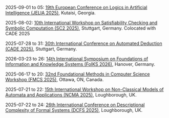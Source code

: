 2025-09-01 to 05: [19th European Conference on Logics in Artificial Intelligence (JELIA 2025)](https://viam.science.tsu.ge/jelia2025/), Kutaisi, Georgia.

2025-08-02: [10th International Workshop on Satisfiability Checking and Symbolic Computation (SC2 2025)](https://www.sc-square.org/CSA/workshop10.html), Stuttgart, Germany. Colocated with CADE 2025

2025-07-28 to 31: [30th International Conference on Automated Deduction (CADE 2025)](https://www.dhbw-stuttgart.de/cade-30/), Stuttgart, Germany.

2026-03-23 to 26: [14th International Symposium on Foundations of Information and Knowledge Systems (FoIKS 2026)](https://foiks2026.github.io/), Hanover, Germany.

2025-06-17 to 20: [32nd Foundational Methods in Computer Science Workshop (FMCS 2025)](https://sites.google.com/view/fmcs-ottawa), Ottawa, ON, Canada.

2025-07-21 to 22: [15th International Workshop on Non-Classical Models of Automata and Applications (NCMA 2025)](https://www.lboro.ac.uk/departments/compsci/events/ncma-2025/), Loughborough, UK.

2025-07-22 to 24: [26th International Conference on Descriptional Complexity of Formal Systems (DCFS 2025)](https://www.lboro.ac.uk/departments/compsci/events/dcfs-2025/), Loughborough, UK.

